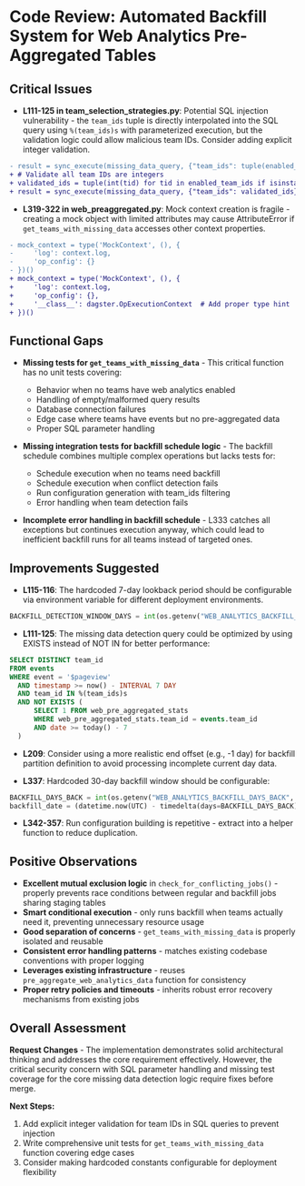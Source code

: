 # Code Review: Automated Backfill System for Web Analytics Pre-Aggregated Tables

## Critical Issues

- **L111-125 in team_selection_strategies.py**: Potential SQL injection vulnerability - the `team_ids` tuple is directly interpolated into the SQL query using `%(team_ids)s` with parameterized execution, but the validation logic could allow malicious team IDs. Consider adding explicit integer validation.

```diff
- result = sync_execute(missing_data_query, {"team_ids": tuple(enabled_team_ids)})
+ # Validate all team IDs are integers
+ validated_ids = tuple(int(tid) for tid in enabled_team_ids if isinstance(tid, int))
+ result = sync_execute(missing_data_query, {"team_ids": validated_ids})
```

- **L319-322 in web_preaggregated.py**: Mock context creation is fragile - creating a mock object with limited attributes may cause AttributeError if `get_teams_with_missing_data` accesses other context properties.

```diff
- mock_context = type('MockContext', (), {
-     'log': context.log,
-     'op_config': {}
- })()
+ mock_context = type('MockContext', (), {
+     'log': context.log,
+     'op_config': {},
+     '__class__': dagster.OpExecutionContext  # Add proper type hint
+ })()
```

## Functional Gaps

- **Missing tests for `get_teams_with_missing_data`** - This critical function has no unit tests covering:
  - Behavior when no teams have web analytics enabled
  - Handling of empty/malformed query results
  - Database connection failures
  - Edge case where teams have events but no pre-aggregated data
  - Proper SQL parameter handling

- **Missing integration tests for backfill schedule logic** - The backfill schedule combines multiple complex operations but lacks tests for:
  - Schedule execution when no teams need backfill
  - Schedule execution when conflict detection fails
  - Run configuration generation with team_ids filtering
  - Error handling when team detection fails

- **Incomplete error handling in backfill schedule** - L333 catches all exceptions but continues execution anyway, which could lead to inefficient backfill runs for all teams instead of targeted ones.

## Improvements Suggested

- **L115-116**: The hardcoded 7-day lookback period should be configurable via environment variable for different deployment environments.

```python
BACKFILL_DETECTION_WINDOW_DAYS = int(os.getenv("WEB_ANALYTICS_BACKFILL_DETECTION_WINDOW_DAYS", "7"))
```

- **L111-125**: The missing data detection query could be optimized by using EXISTS instead of NOT IN for better performance:

```sql
SELECT DISTINCT team_id
FROM events
WHERE event = '$pageview' 
  AND timestamp >= now() - INTERVAL 7 DAY
  AND team_id IN %(team_ids)s
  AND NOT EXISTS (
      SELECT 1 FROM web_pre_aggregated_stats 
      WHERE web_pre_aggregated_stats.team_id = events.team_id 
      AND date >= today() - 7
  )
```

- **L209**: Consider using a more realistic end offset (e.g., -1 day) for backfill partition definition to avoid processing incomplete current day data.

- **L337**: Hardcoded 30-day backfill window should be configurable:

```python
BACKFILL_DAYS_BACK = int(os.getenv("WEB_ANALYTICS_BACKFILL_DAYS_BACK", "30"))
backfill_date = (datetime.now(UTC) - timedelta(days=BACKFILL_DAYS_BACK)).strftime("%Y-%m-%d")
```

- **L342-357**: Run configuration building is repetitive - extract into a helper function to reduce duplication.

## Positive Observations

- **Excellent mutual exclusion logic** in `check_for_conflicting_jobs()` - properly prevents race conditions between regular and backfill jobs sharing staging tables
- **Smart conditional execution** - only runs backfill when teams actually need it, preventing unnecessary resource usage  
- **Good separation of concerns** - `get_teams_with_missing_data` is properly isolated and reusable
- **Consistent error handling patterns** - matches existing codebase conventions with proper logging
- **Leverages existing infrastructure** - reuses `pre_aggregate_web_analytics_data` function for consistency
- **Proper retry policies and timeouts** - inherits robust error recovery mechanisms from existing jobs

## Overall Assessment

**Request Changes** - The implementation demonstrates solid architectural thinking and addresses the core requirement effectively. However, the critical security concern with SQL parameter handling and missing test coverage for the core missing data detection logic require fixes before merge.

**Next Steps:**
1. Add explicit integer validation for team IDs in SQL queries to prevent injection
2. Write comprehensive unit tests for `get_teams_with_missing_data` function covering edge cases
3. Consider making hardcoded constants configurable for deployment flexibility